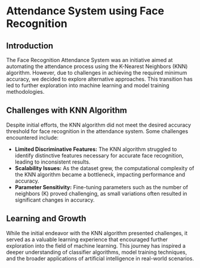# Attendance System using Face Recognition

## Introduction
The Face Recognition Attendance System was an initiative aimed at automating the attendance process using the K-Nearest Neighbors (KNN) algorithm. However, due to challenges in achieving the required minimum accuracy, we decided to explore alternative approaches. This transition has led to further exploration into machine learning and model training methodologies.

## Challenges with KNN Algorithm
Despite initial efforts, the KNN algorithm did not meet the desired accuracy threshold for face recognition in the attendance system. Some challenges encountered include:

- **Limited Discriminative Features:** The KNN algorithm struggled to identify distinctive features necessary for accurate face recognition, leading to inconsistent results.
- **Scalability Issues:** As the dataset grew, the computational complexity of the KNN algorithm became a bottleneck, impacting performance and accuracy.
- **Parameter Sensitivity:** Fine-tuning parameters such as the number of neighbors (K) proved challenging, as small variations often resulted in significant changes in accuracy.

## Learning and Growth
While the initial endeavor with the KNN algorithm presented challenges, it served as a valuable learning experience that encouraged further exploration into the field of machine learning. This journey has inspired a deeper understanding of classifier algorithms, model training techniques, and the broader applications of artificial intelligence in real-world scenarios.
